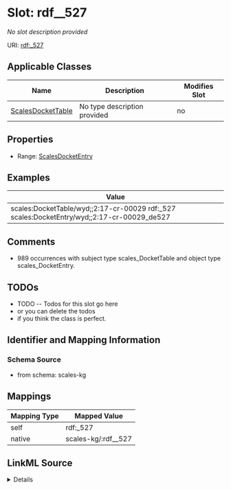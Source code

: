 

# Slot: rdf__527


_No slot description provided_





URI: [rdf:_527](http://www.w3.org/1999/02/22-rdf-syntax-ns#_527)



<!-- no inheritance hierarchy -->





## Applicable Classes

| Name | Description | Modifies Slot |
| --- | --- | --- |
| [ScalesDocketTable](../classes/ScalesDocketTable.md) | No type description provided |  no  |







## Properties

* Range: [ScalesDocketEntry](../classes/ScalesDocketEntry.md)






## Examples

| Value |
| --- |
| scales:DocketTable/wyd;;2:17-cr-00029 rdf:_527 scales:DocketEntry/wyd;;2:17-cr-00029_de527 |

## Comments

* 989 occurrences with subject type scales_DocketTable and object type scales_DocketEntry.

## TODOs

* TODO -- Todos for this slot go here
* or you can delete the todos
* if you think the class is perfect.

## Identifier and Mapping Information







### Schema Source


* from schema: scales-kg




## Mappings

| Mapping Type | Mapped Value |
| ---  | ---  |
| self | rdf:_527 |
| native | scales-kg/:rdf__527 |




## LinkML Source

<details>
```yaml
name: rdf__527
description: No slot description provided
todos:
- TODO -- Todos for this slot go here
- or you can delete the todos
- if you think the class is perfect.
comments:
- 989 occurrences with subject type scales_DocketTable and object type scales_DocketEntry.
examples:
- value: scales:DocketTable/wyd;;2:17-cr-00029 rdf:_527 scales:DocketEntry/wyd;;2:17-cr-00029_de527
from_schema: scales-kg
rank: 1000
slot_uri: rdf:_527
alias: rdf__527
domain_of:
- scales_DocketTable
range: scales_DocketEntry

```
</details>
